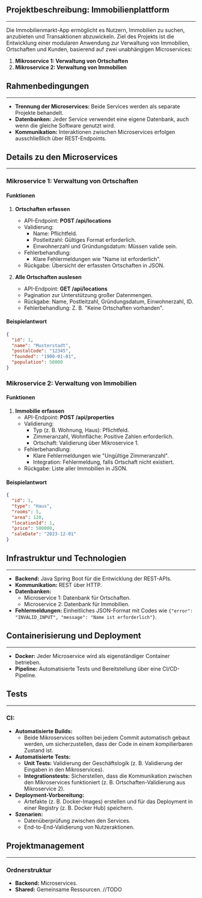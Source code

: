 ## **Projektbeschreibung: Immobilienplattform**
---
Die Immobilienmarkt-App ermöglicht es Nutzern, Immobilien zu suchen, anzubieten und Transaktionen abzuwickeln. Ziel des Projekts ist die Entwicklung einer modularen Anwendung zur Verwaltung von Immobilien, Ortschaften und Kunden, basierend auf zwei unabhängigen Microservices:

1. **Mikroservice 1: Verwaltung von Ortschaften**
2. **Mikroservice 2: Verwaltung von Immobilien**

## **Rahmenbedingungen**
---
- **Trennung der Microservices:** Beide Services werden als separate Projekte behandelt.
- **Datenbanken:** Jeder Service verwendet eine eigene Datenbank, auch wenn die gleiche Software genutzt wird.
- **Kommunikation:** Interaktionen zwischen Microservices erfolgen ausschließlich über REST-Endpoints.

## **Details zu den Microservices**
---
### **Mikroservice 1: Verwaltung von Ortschaften**

#### Funktionen

1. **Ortschaften erfassen**
    
    - API-Endpoint: **POST /api/locations**
    - Validierung:
        - Name: Pflichtfeld.
        - Postleitzahl: Gültiges Format erforderlich.
        - Einwohnerzahl und Gründungsdatum: Müssen valide sein.
    - Fehlerbehandlung:
        - Klare Fehlermeldungen wie "Name ist erforderlich".
    - Rückgabe: Übersicht der erfassten Ortschaften in JSON.
2. **Alle Ortschaften auslesen**
    
    - API-Endpoint: **GET /api/locations**
    - Pagination zur Unterstützung großer Datenmengen.
    - Rückgabe: Name, Postleitzahl, Gründungsdatum, Einwohnerzahl, ID.
    - Fehlerbehandlung: Z. B. "Keine Ortschaften vorhanden".

#### Beispielantwort

```json
{
  "id": 1,
  "name": "Musterstadt",
  "postalCode": "12345",
  "founded": "1900-01-01",
  "population": 50000
}
```


### **Mikroservice 2: Verwaltung von Immobilien**

#### Funktionen

1. **Immobilie erfassen**
    - API-Endpoint: **POST /api/properties**
    - Validierung:
        - Typ (z. B. Wohnung, Haus): Pflichtfeld.
        - Zimmeranzahl, Wohnfläche: Positive Zahlen erforderlich.
        - Ortschaft: Validierung über Mikroservice 1.
    - Fehlerbehandlung:
        - Klare Fehlermeldungen wie "Ungültige Zimmeranzahl".
        - Integration: Fehlermeldung, falls Ortschaft nicht existiert.
    - Rückgabe: Liste aller Immobilien in JSON.

#### Beispielantwort

```json
{
  "id": 1,
  "type": "Haus",
  "rooms": 5,
  "area": 120,
  "locationId": 1,
  "price": 500000,
  "saleDate": "2023-12-01"
}
```


## **Infrastruktur und Technologien**
---
- **Backend:** Java Spring Boot für die Entwicklung der REST-APIs.
- **Kommunikation:** REST über HTTP.
- **Datenbanken:**
    - Microservice 1: Datenbank für Ortschaften.
    - Microservice 2: Datenbank für Immobilien.
- **Fehlermeldungen:** Einheitliches JSON-Format mit Codes wie `{"error": "INVALID_INPUT", "message": "Name ist erforderlich"}`.

## **Containerisierung und Deployment**
---
- **Docker:** Jeder Microservice wird als eigenständiger Container betrieben.
- **Pipeline:** Automatisierte Tests und Bereitstellung über eine CI/CD-Pipeline.

## **Tests**
---
### **CI:**
- **Automatisierte Builds:**
    - Beide Mikroservices sollten bei jedem Commit automatisch gebaut werden, um sicherzustellen, dass der Code in einem kompilierbaren Zustand ist.
- **Automatisierte Tests:**
    - **Unit Tests:** Validierung der Geschäftslogik (z. B. Validierung der Eingaben in den Mikroservices).
    - **Integrationstests:** Sicherstellen, dass die Kommunikation zwischen den Mikroservices funktioniert (z. B. Ortschaften-Validierung aus Mikroservice 2).
- **Deployment-Vorbereitung:**
    - Artefakte (z. B. Docker-Images) erstellen und für das Deployment in einer Registry (z. B. Docker Hub) speichern.
- **Szenarien:**
    - Datenüberprüfung zwischen den Services.
    - End-to-End-Validierung von Nutzeraktionen.

## **Projektmanagement**
---
### **Ordnerstruktur**

- **Backend:** Microservices.
- **Shared:** Gemeinsame Ressourcen.
//TODO